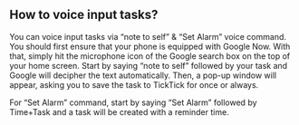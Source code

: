 ## How to voice input tasks?
You can voice input tasks via “note to self” & “Set Alarm” voice command. You should first ensure that your phone is equipped with Google Now. With that, simply hit the microphone icon of the Google search box on the top of your home screen. Start by saying “note to self” followed by your task and Google will decipher the text automatically. Then, a pop-up window will appear, asking you to save the task to TickTick for once or always.

For “Set Alarm” command, start by saying “Set Alarm” followed by Time+Task and a task will be created with a reminder time.
